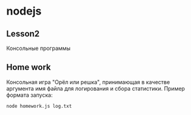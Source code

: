 # nodejs

## Lesson2

Консольные программы

## Home work

Консольная игра "Орёл или решка", принимающая в качестве аргумента имя файла для логирования и сбора статистики.
Пример формата запуска:

`node homework.js log.txt`
